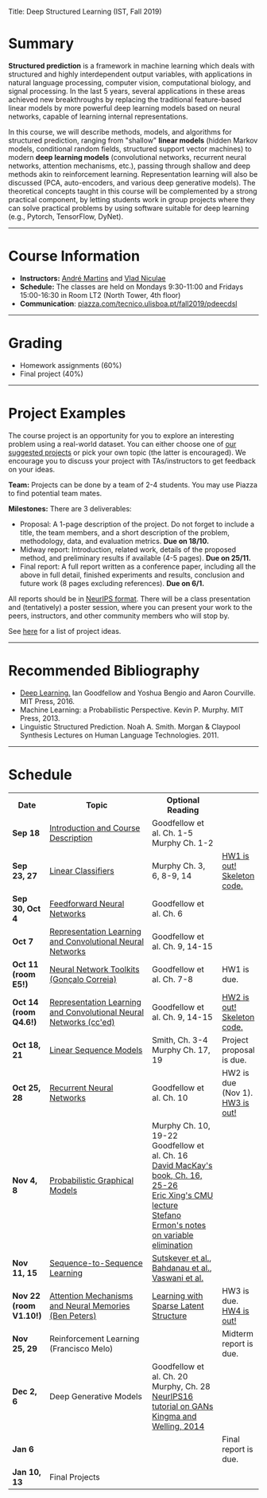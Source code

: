 Title: Deep Structured Learning (IST, Fall 2019)

# Summary

**Structured prediction** is a framework in machine learning which deals with structured and highly interdependent output variables, with applications in natural language processing, computer vision, computational biology, and signal processing.
In the last 5 years, several applications in these areas achieved new breakthroughs by replacing the traditional feature-based linear models by more powerful deep learning models based on neural networks, capable of learning internal representations.

In this course, we will describe methods, models, and algorithms for structured prediction, ranging from "shallow" **linear models** (hidden Markov models, conditional random fields, structured support vector machines) to modern **deep learning models** (convolutional networks, recurrent neural networks, attention mechanisms, etc.), passing through shallow and deep methods akin to reinforcement learning. Representation learning will also be discussed (PCA, auto-encoders, and various deep generative models).
The theoretical concepts taught in this course will be complemented by a strong practical component, by letting students work in group projects where they can solve practical problems by using software suitable for deep learning (e.g., Pytorch, TensorFlow, DyNet).

---

# Course Information

- **Instructors:** [André Martins](http://andre-martins.github.io) and [Vlad Niculae](http://vene.ro/)
- **Schedule:** The classes are held on Mondays 9:30-11:00 and Fridays 15:00-16:30 in Room LT2 (North Tower, 4th floor)
- **Communication**: [piazza.com/tecnico.ulisboa.pt/fall2019/pdeecdsl](http://piazza.com/tecnico.ulisboa.pt/fall2019/pdeecdsl)

---

# Grading

- Homework assignments (60%)
- Final project (40%)

---

# Project Examples

The course project is an opportunity for you to explore an interesting problem using a real-world dataset. You can either choose one of [our suggested projects](/pages/project-examples-for-deep-structured-learning-fall-2019.html) or pick your own topic (the latter is encouraged). We encourage you to discuss your project with TAs/instructors to get feedback on your ideas.

**Team:** Projects can be done by a team of 2-4 students. You may use Piazza to find potential team mates.

**Milestones:** There are 3 deliverables:

- Proposal: A 1-page description of the project. Do not forget to include a title, the team members, and a short description of the problem, methodology, data, and evaluation metrics. **Due on 18/10.**
- Midway report: Introduction, related work, details of the proposed method, and preliminary results if available (4-5 pages). **Due on 25/11.**
- Final report: A full report written as a conference paper, including all the above in full detail, finished experiments and results, conclusion and future work (8 pages excluding references). **Due on 6/1.**

All reports should be in [NeurIPS format](https://nips.cc/Conferences/2018/PaperInformation/StyleFiles). There will be a class presentation and (tentatively) a poster session, where you can present your work to the peers, instructors, and other community members who will stop by.

See [here](/pages/project-examples-for-deep-structured-learning-fall-2019.html) for a list of project ideas.

---

# Recommended Bibliography

- [Deep Learning.](http://www.deeplearningbook.org) Ian Goodfellow and Yoshua Bengio and Aaron Courville. MIT Press, 2016.
- Machine Learning: a Probabilistic Perspective. Kevin P. Murphy. MIT Press, 2013.
- Linguistic Structured Prediction. Noah A. Smith. Morgan & Claypool Synthesis Lectures on Human Language Technologies. 2011.

---

# Schedule

<table class="table table-condensed table-bordered table-hover">
<colgroup>
  <col span="1" style="width: 10%;">
  <col span="1" style="width: 45%;">
  <col span="1" style="width: 30%;">
  <col span="1" style="width: 15%;">
</colgroup>

<tr>
<th>Date</th>
<th>Topic</th>
<th>Optional Reading</th>
<th></th>
</tr>

<tr>
<td><b>Sep 18</b></td>
<td>
<a href="../docs/dsl2019/lecture_01.pdf">Introduction and Course Description</a>
</td>
<td>
<!--a href="http://lxmls.it.pt/2018/Figueiredo_LxMLS2018.pdf">Mário Figueiredo's LxMLS intro lecture</a><br/>
<a href="https://github.com/luispedro/talk-python-intro">Luis Pedro Coelho's intro to Python</a><br/-->
Goodfellow et al. Ch. 1-5<br/>
Murphy Ch. 1-2
</td>
<td></td>
</tr>

<tr>
<td><b>Sep 23, 27</b></td>
<td>
<!--Linear Classifiers-->
<a href="../docs/dsl2019/lecture_02.pdf">Linear Classifiers</a>
</td>
<td>
Murphy Ch. 3, 6, 8-9, 14
</td>
<td>
<a href=../docs/dsl2019/homework1.pdf>HW1 is out!</a> <a href=../docs/dsl2019/hw1.py>Skeleton code.</a> 
</td>
</tr>

<tr>
<td><b>Sep 30, Oct 4</b></td>
<td>
<!--Feedforward Neural Networks-->
<a href="../docs/dsl2019/lecture_03.pdf">Feedforward Neural Networks</a>
</td>
<td>
Goodfellow et al. Ch. 6
</td>
<td></td>
</tr>

<tr>
<td><b>Oct 7</b></td>
<td>
<a href="../docs/dsl2019/lecture_04.pdf">Representation Learning and Convolutional Neural Networks</a>
</td>
<td>
Goodfellow et al. Ch. 9, 14-15
</td>
<td></td>
</tr>

<tr>
<td><b>Oct 11 (room E5!)</b></td>
<td>
<!--Neural Network Toolkits-->
<a href="https://github.com/goncalomcorreia/pytorch-lecture">Neural Network Toolkits (Gonçalo Correia)</a>
</td>
<td>
Goodfellow et al. Ch. 7-8
</td>
<td>
HW1 is due.
</td>
</tr>

<tr>
<td><b>Oct 14 (room Q4.6!)</b></td>
<td>
<!--Representation Learning and Convolutional Neural Networks (c'ed)-->
<a href="../docs/dsl2019/lecture_04.pdf">Representation Learning and Convolutional Neural Networks (cc'ed)</a>
</td>
<td>
Goodfellow et al. Ch. 9, 14-15
</td>
<td>
<a href=../docs/dsl2019/homework2.pdf>HW2 is out!</a> <a href=../docs/dsl2019/hw2_code.tar.gz>Skeleton code.</a> 
</td>
</tr>

<tr>
<td><b>Oct 18, 21</b></td>
<td>
<a href="../docs/dsl2019/lecture_05.pdf">Linear Sequence Models</a>
</td>
<td>
Smith, Ch. 3-4<br/>
Murphy Ch. 17, 19
</td>
<td>Project proposal is due.</td>
</tr>

<tr>
<td><b>Oct 25, 28</b></td>
<td>
<a href="../docs/dsl2019/lecture_06.pdf">Recurrent Neural Networks</a>
</td>
<td>
Goodfellow et al. Ch. 10
</td>
<td>
HW2 is due (Nov 1).<br/>
<a href=../docs/dsl2019/homework3.pdf>HW3 is out!</a>
</td>
</tr>

<tr>
<td><b>Nov 4, 8</b></td>
<td>
<a href="../docs/dsl2019/lecture_07.pdf">Probabilistic Graphical Models</a>
</td>
<td>
Murphy Ch. 10, 19-22<br/>
Goodfellow et al. Ch. 16<br/>
<a href="http://www.inference.org.uk/itprnn/book.pdf">David MacKay's book, Ch. 16, 25-26</a><br/>
<a href="https://sailinglab.github.io/pgm-spring-2019/notes/lecture-04">Eric Xing's CMU lecture</a><br/>
<a href="https://ermongroup.github.io/cs228-notes/inference/ve">Stefano Ermon's notes on variable elimination</a>
</td>
<td></td>
</tr>

<tr>
<td><b>Nov 11, 15</b></td>
<td>
<a href="../docs/dsl2019/lecture_08.pdf">Sequence-to-Sequence Learning</a>
</td>
<td>
<a href="https://papers.nips.cc/paper/5346-sequence-to-sequence-learning-with-neural-networks.pdf">Sutskever et al.</a>, 
<a href="https://arxiv.org/pdf/1409.0473.pdf">Bahdanau et al.</a>,
<a href="https://papers.nips.cc/paper/7181-attention-is-all-you-need.pdf">Vaswani et al.</a>
</td>
<td></td>
</tr>

<tr>
<td><b>Nov 22 (room V1.10!)</b></td>
<td>
<!--a href="../docs/dsl2018/lecture_10.pdf">Attention Mechanisms and Neural Memories</a><br/-->
<a href="../docs/dsl2019/attention.pdf">Attention Mechanisms and Neural Memories (Ben Peters)</a>
</td>
<td>
<a href="https://vene.ro/talks/18-sparsemap-amsterdam.pdf">Learning with Sparse Latent Structure</a>
</td>
<td>HW3 is due.<br/>
<a href=../docs/dsl2019/homework4.pdf>HW4 is out!</a>
</td>
</tr>

<tr>
<td><b>Nov 25, 29</b></td>
<td>
Reinforcement Learning (Francisco Melo)
<!--a href="../docs/dsl2018/DeepRL.pdf">Deep Reinforcement Learning</a><br/-->
<!--a href="../docs/dsl2018/taxi.py">Game of Taxi</a><br/-->
</td>
<td>
</td>
<td>
Midterm report is due.
</td>
</tr>

<tr>
<td><b>Dec 2, 6</b></td>
<td>
Deep Generative Models
<!--a href="../docs/dsl2018/lecture_12.pdf">Deep Generative Models</a><br/-->
</td>
<td>
Goodfellow et al. Ch. 20<br/>
Murphy, Ch. 28<br/>
<a href="http://www.iangoodfellow.com/slides/2016-12-04-NIPS.pdf">NeurIPS16 tutorial on GANs</a><br/>
<a href="https://arxiv.org/abs/1312.6114">Kingma and Welling, 2014</a><br/>
</td>
<td></td>
</tr>

<tr>
<td><b>Jan 6</b></td>
<td></td>
<td>
</td>
<td>
Final report is due.
</td>
</tr>

<tr>
<td><b>Jan 10, 13</b></td>
<td>Final Projects</td>
<td>
</td>
<td></td>
</tr>

</table>
